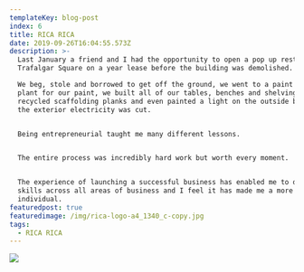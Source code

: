 ```yaml
---
templateKey: blog-post
index: 6
title: RICA RICA
date: 2019-09-26T16:04:55.573Z
description: >-
  Last January a friend and I had the opportunity to open a pop up restaurant on
  Trafalgar Square on a year lease before the building was demolished.

  We beg, stole and borrowed to get off the ground, we went to a paint recycled
  plant for our paint, we built all of our tables, benches and shelving from
  recycled scaffolding planks and even painted a light on the outside because
  the exterior electricity was cut.


  Being entrepreneurial taught me many different lessons.


  The entire process was incredibly hard work but worth every moment.


  The experience of launching a successful business has enabled me to develop
  skills across all areas of business and I feel it has made me a more rounded
  individual.
featuredpost: true
featuredimage: /img/rica-logo-a4_1340_c-copy.jpg
tags:
  - RICA RICA
---
```

![](/img/shop-front-jpeg_crop1340_c_1340_c.jpg)

